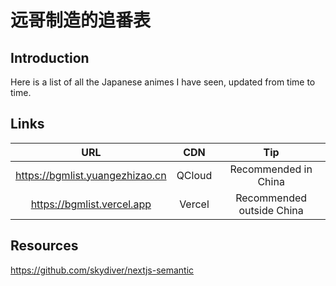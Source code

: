 远哥制造的追番表
========

## Introduction

Here is a list of all the Japanese animes I have seen, updated from time to time.

## Links

URL | CDN | Tip
:---: | :---: | :---:
https://bgmlist.yuangezhizao.cn | QCloud | Recommended in China
https://bgmlist.vercel.app | Vercel | Recommended outside China

## Resources

https://github.com/skydiver/nextjs-semantic
